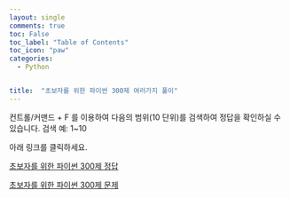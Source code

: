 ```yaml
---
layout: single
comments: true
toc: False
toc_label: "Table of Contents"
toc_icon: "paw"
categories:
  - Python


title:  "초보자를 위한 파이썬 300제 여러가지 풀이"
---
```




컨트롤/커맨드 + F 를 이용하여 다음의 범위(10 단위)를 검색하여 정답을 확인하실 수 있습니다. 검색 예: 1~10   

아래 링크를 클릭하세요.    

[초보자를 위한 파이썬 300제 정답](https://github.com/HakeoungLee/Python-Study/blob/default/%EC%B4%88%EB%B3%B4%EC%9E%90%EB%A5%BC_%EC%9C%84%ED%95%9C_%ED%8C%8C%EC%9D%B4%EC%8D%AC_300%EC%A0%9C_%ED%92%80%EC%9D%B4_(1_300%EB%B2%88).ipynb)   

[초보자를 위한 파이썬 300제 문제](https://wikidocs.net/book/922)
